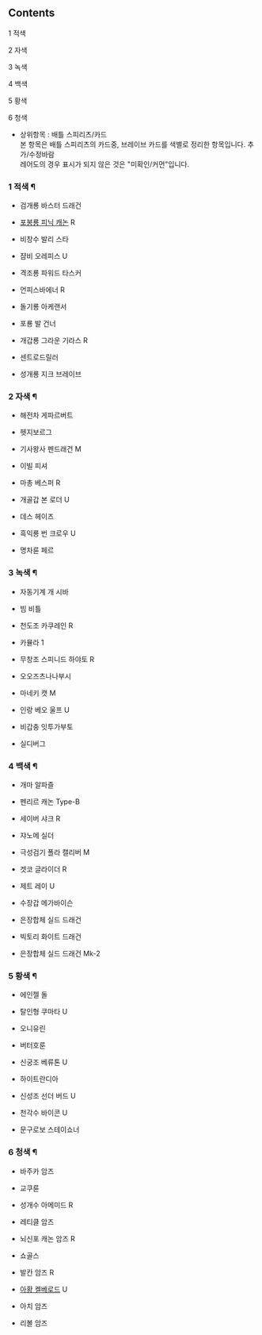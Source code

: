 ## Contents

    

1 적색

2 자색

3 녹색

4 백색

5 황색

6 청색

  * 상위항목 : 배틀 스피리츠/카드  
본 항목은 배틀 스피리츠의 카드중, 브레이브 카드를 색별로 정리한 항목입니다. 추가/수정바람  
레어도의 경우 표시가 되지 않은 것은 "미확인/커먼"입니다.  

### 1 적색 ¶

  * 검개룡 바스터 드래건  

  * [포봉룡 피닉 캐논](%ED%8F%AC%EB%B4%89%EB%A3%A1%20%ED%94%BC%EB%8B%89%20%EC%BA%90%EB%85%BC.md) R
  * 비창수 발리 스타  

  * 쟘비 오레피스 U  

  * 격조룡 파워드 타스커  

  * 언피스바에너 R  

  * 돌기룡 아케랜서   

  * 포룡 발 건너  

  * 개갑룡 그라운 기라스 R  

  * 센트로드릴러  

  * 성개룡 지크 브레이브  

### 2 자색 ¶

  * 해전차 게파르버트  

  * 헷지보르그  

  * 기사왕사 펜드래건 M  

  * 이빌 피셔  

  * 마총 베스퍼 R  

  * 개골갑 본 로더 U  

  * 데스 헤이즈  

  * 흑익룡 번 크로우 U  

  * 명차륜 페르  

### 3 녹색 ¶

  * 자동기계 개 시바  

  * 빔 비틀  

  * 천도조 카쿠레인 R  

  * 카뮬라 1  

  * 무창조 스피니드 하야토 R  

  * 오오즈츠나나부시  

  * 마네키 캣 M  

  * 인랑 베오 울프 U  

  * 비갑충 잇투가부토  

  * 실디버그  

### 4 백색 ¶

  * 개마 알파즐  

  * 펜리르 캐논 Type-B  

  * 세이버 샤크 R  

  * 쟈노메 실더  

  * 극성검기 폴라 캘리버 M  

  * 겟코 글라이더 R  

  * 제트 레이 U  

  * 수장갑 메가바이슨  

  * 은장합체 실드 드래건  

  * 빅토리 화이트 드래건  

  * 은장합체 실드 드래건 Mk-2  

### 5 황색 ¶

  * 에인젤 돌  

  * 탈인형 쿠마타 U  

  * 오니유린  

  * 버터호룬  

  * 신궁조 베류톤 U  

  * 하이트란디아  

  * 신성조 선더 버드 U  

  * 천각수 바이콘 U  

  * 문구로보 스테이쇼너  

### 6 청색 ¶

  * 바주카 암즈  

  * 교쿠륜   

  * 성개수 아메미드 R  

  * 레티클 암즈  

  * 뇌신포 캐논 암즈 R  

  * 쇼골스  

  * 발칸 암즈 R  

  * [아황 켈베로드](%EC%95%84%ED%99%A9%20%EC%BC%88%EB%B2%A0%EB%A1%9C%EB%93%9C.md) U
  * 아치 암즈  

  * 리볼 암즈  

